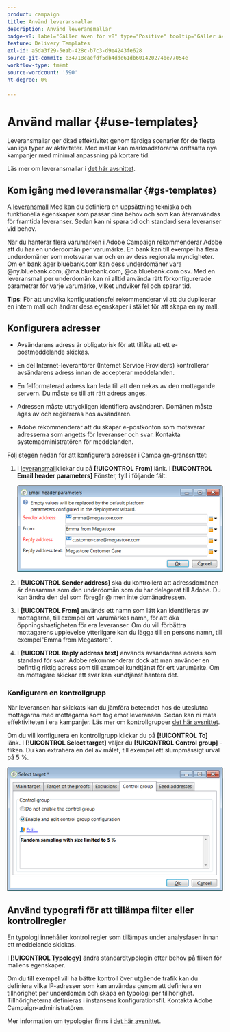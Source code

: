 ```yaml
---
product: campaign
title: Använd leveransmallar
description: Använd leveransmallar
badge-v8: label="Gäller även för v8" type="Positive" tooltip="Gäller även Campaign v8"
feature: Delivery Templates
exl-id: a5da3f29-5eab-428c-b7c3-d9e4243fe628
source-git-commit: e34718caefdf5db4ddd61db601420274be77054e
workflow-type: tm+mt
source-wordcount: '590'
ht-degree: 0%

---
```


# Använd mallar {#use-templates}



Leveransmallar ger ökad effektivitet genom färdiga scenarier för de flesta vanliga typer av aktiviteter. Med mallar kan marknadsförarna driftsätta nya kampanjer med minimal anpassning på kortare tid.

Läs mer om leveransmallar i [det här avsnittet](creating-a-delivery-template.md).

## Kom igång med leveransmallar {#gs-templates}

A [leveransmall](creating-a-delivery-template.md) Med kan du definiera en uppsättning tekniska och funktionella egenskaper som passar dina behov och som kan återanvändas för framtida leveranser. Sedan kan ni spara tid och standardisera leveranser vid behov.

När du hanterar flera varumärken i Adobe Campaign rekommenderar Adobe att du har en underdomän per varumärke. En bank kan till exempel ha flera underdomäner som motsvarar var och en av dess regionala myndigheter. Om en bank äger bluebank.com kan dess underdomäner vara @ny.bluebank.com, @ma.bluebank.com, @ca.bluebank.com osv. Med en leveransmall per underdomän kan ni alltid använda rätt förkonfigurerade parametrar för varje varumärke, vilket undviker fel och sparar tid.

**Tips**: För att undvika konfigurationsfel rekommenderar vi att du duplicerar en intern mall och ändrar dess egenskaper i stället för att skapa en ny mall.

## Konfigurera adresser

* Avsändarens adress är obligatorisk för att tillåta att ett e-postmeddelande skickas.

* En del Internet-leverantörer (Internet Service Providers) kontrollerar avsändarens adress innan de accepterar meddelanden.

* En felformaterad adress kan leda till att den nekas av den mottagande servern. Du måste se till att rätt adress anges.

* Adressen måste uttryckligen identifiera avsändaren. Domänen måste ägas av och registreras hos avsändaren.

* Adobe rekommenderar att du skapar e-postkonton som motsvarar adresserna som angetts för leveranser och svar. Kontakta systemadministratören för meddelanden.

Följ stegen nedan för att konfigurera adresser i Campaign-gränssnittet:

1. I [leveransmall](creating-a-delivery-template.md)klickar du på **[!UICONTROL From]** länk. I **[!UICONTROL Email header parameters]** Fönster, fyll i följande fält:

   ![](assets/d_best_practices_email_header.png)

1. I **[!UICONTROL Sender address]** ska du kontrollera att adressdomänen är densamma som den underdomän som du har delegerat till Adobe. Du kan ändra den del som föregår @ men inte domänadressen.

1. I **[!UICONTROL From]** används ett namn som lätt kan identifieras av mottagarna, till exempel ert varumärkes namn, för att öka öppningshastigheten för era leveranser. Om du vill förbättra mottagarens upplevelse ytterligare kan du lägga till en persons namn, till exempel&quot;Emma from Megastore&quot;.

1. I **[!UICONTROL Reply address text]** används avsändarens adress som standard för svar. Adobe rekommenderar dock att man använder en befintlig riktig adress som till exempel kundtjänst för ert varumärke. Om en mottagare skickar ett svar kan kundtjänst hantera det.

### Konfigurera en kontrollgrupp

När leveransen har skickats kan du jämföra beteendet hos de uteslutna mottagarna med mottagarna som tog emot leveransen. Sedan kan ni mäta effektiviteten i era kampanjer. Läs mer om kontrollgrupper [det här avsnittet](../../campaign/using/marketing-campaign-deliveries.md#defining-a-control-group).

Om du vill konfigurera en kontrollgrupp klickar du på **[!UICONTROL To]** länk. I **[!UICONTROL Select target]** väljer du **[!UICONTROL Control group]** -fliken. Du kan extrahera en del av målet, till exempel ett slumpmässigt urval på 5 %.

![](assets/d_best_practices_control_group.png)

## Använd typografi för att tillämpa filter eller kontrollregler

En typologi innehåller kontrollregler som tillämpas under analysfasen innan ett meddelande skickas.

I **[!UICONTROL Typology]** ändra standardtypologin efter behov på fliken för mallens egenskaper.

Om du till exempel vill ha bättre kontroll över utgående trafik kan du definiera vilka IP-adresser som kan användas genom att definiera en tillhörighet per underdomän och skapa en typologi per tillhörighet. Tillhörigheterna definieras i instansens konfigurationsfil. Kontakta Adobe Campaign-administratören.

Mer information om typologier finns i [det här avsnittet](../../campaign-opt/using/about-campaign-typologies.md).
